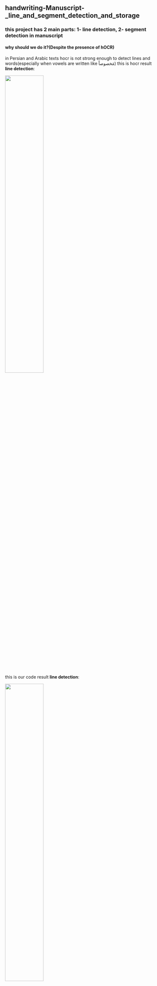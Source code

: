 ## handwriting-Manuscript-_line_and_segment_detection_and_storage
### this project has 2 main parts: 1- line detection, 2- segment detection in manuscript

#### why should we do it?(Despite the presence of hOCR)
in Persian and Arabic texts hocr is not strong enough to detect lines and words(especially when vowels are written like مَخصوصاً)
this is hocr result **line detection**:

<img src="https://github.com/ZeinabTaghavi/handwriting-Manuscript-_line_and_segment_detection_and_storage/blob/master/Comparison_codes/line_detection_hocr_or_x_y_projection/HW_hocr/1.jpg_rect_lines_with_hOCR.jpg?raw=true" width="50%" height="50%">

this is our code result **line detection**:

<img src="https://github.com/ZeinabTaghavi/handwriting-Manuscript-_line_and_segment_detection_and_storage/blob/master/line_detectoin/1.jpg_find_line_by_semi_histogram_5_bound.jpg?raw=true" width="50%" height="50%">

this is hocr result **segment detection**:

<img src="https://github.com/ZeinabTaghavi/handwriting-Manuscript-_line_and_segment_detection_and_storage/blob/master/Comparison_codes/segment_detectoin_hOCR_x_y_projection/rect_words_with_hOCR_EAST_on_denoised_img.jpg?raw=true" width="50%" height="50%">

this is our code result **segment detection**:

<img src="https://github.com/ZeinabTaghavi/handwriting-Manuscript-_line_and_segment_detection_and_storage/blob/master/segment_detectoin/x_y_projection_contours/1.jpg_1_contoured.jpg?raw=true" width="50%" height="50%">

#### describing code:

source image:

<img src="https://raw.githubusercontent.com/ZeinabTaghavi/handwriting-Manuscript-_line_and_segment_detection_and_storage/master/line_detectoin/1.jpg" width="50%" height="50%">

##### 1- line detection:

by using x projection and then y projection we can find lines, in image what does it mean?
read below:
  ```
  # 2 - find the high compression vertical area

    vertical_hist = [sum(gray_env[i,:]) for i in range(img.shape[0])]
    
  ```
  this is result of vertical_hist:

  <img src="https://github.com/ZeinabTaghavi/handwriting-Manuscript-_line_and_segment_detection_and_storage/blob/master/plots/plot1.png?raw=true" width="50%" height="50%">  
  
  ```
    vertical_temp = gray_corrected_rotation.copy()
    vertical_limit = gray_env.shape[1] * 255 * vertical_percent *.01
    for i in range(len(vertical_hist)):
        if vertical_hist[i] > vertical_limit:
            vertical_temp[i,:] = 255
        else:
            vertical_temp[i,:] = 0
            
  ```
  this is result of mapping high density parts to be main lines:
  
  <img src="https://github.com/ZeinabTaghavi/handwriting-Manuscript-_line_and_segment_detection_and_storage/blob/master/plots/plot2.png?raw=true" width="50%" height="50%">
  
it would give us a multimodal histogram, gets us **height** of lines.

then in each line, with same way we can find correct location of lines.
  ```
  for y1,y2 in vertical_lines_positions:
        temp_img_env = gray_corrected_rotation_env[y1:y2,:]
        horizontal_limit = (y2-y1) * 255 * horizontal_percent * .01
        for j in range(temp_img_env.shape[1]):
            if sum(temp_img_env[:,j]) > horizontal_limit:
                line_location_image[y1:y2, j] = 0

  ```
  
then draw rectangle to bound them, and this is result:

<img src="https://github.com/ZeinabTaghavi/handwriting-Manuscript-_line_and_segment_detection_and_storage/blob/master/line_detectoin/1.jpg_find_line_by_semi_histogram_5_bound.jpg?raw=true" width="50%" height="50%">

adn one of the stored lines:

<img src="https://github.com/ZeinabTaghavi/handwriting-Manuscript-_line_and_segment_detection_and_storage/blob/master/segment_detectoin/x_y_projection_contours/1.jpg?raw=true" width="50%" height="50%">

and then, we will store them in folder.


##### 2- segment detection

at first, detect contours, in this time, may detect many noises,
so whot to removethem?
this is the histogram based on contours contourAre(lowest part is min contourAre and highest is biggest contourAre, in 10 bins):

<img src="https://github.com/ZeinabTaghavi/handwriting-Manuscript-_line_and_segment_detection_and_storage/blob/master/plots/plot3.png?raw=true" height="50%" width="50%">

the first bin has highest count of contoursArea, they are noises or dots, and must be ignored,
then to cover all parts of segments(dots(like ب چ ج), vowels(like سَلام or بعضاً), and some seprate parts of one segments(like ک or گ )) detect first and last of width(w1, w1) then cover all heigh of line (h1 = 0 , h1 = height of line)
then result is this image

<img src="https://github.com/ZeinabTaghavi/handwriting-Manuscript-_line_and_segment_detection_and_storage/blob/master/segment_detectoin/x_y_projection_contours/1.jpg_1_contoured.jpg?raw=true" height="50%" width="50%">

and store them in a seprate file, 
some of example segments are:

<img src="https://github.com/ZeinabTaghavi/handwriting-Manuscript-_line_and_segment_detection_and_storage/blob/master/segment_detectoin/x_y_projection_contours/Segment_images_for_1.jpg/11_segment_y1_-14_y2_126_x1_639_x2_687_.jpg?raw=true">

<img src="https://github.com/ZeinabTaghavi/handwriting-Manuscript-_line_and_segment_detection_and_storage/blob/master/segment_detectoin/x_y_projection_contours/Segment_images_for_1.jpg/14_segment_y1_-16_y2_125_x1_690_x2_729_.jpg?raw=true">

<img src="https://github.com/ZeinabTaghavi/handwriting-Manuscript-_line_and_segment_detection_and_storage/blob/master/segment_detectoin/x_y_projection_contours/Segment_images_for_1.jpg/15_segment_y1_-13_y2_118_x1_311_x2_361_.jpg?raw=true">

<img src="https://github.com/ZeinabTaghavi/handwriting-Manuscript-_line_and_segment_detection_and_storage/blob/master/segment_detectoin/x_y_projection_contours/Segment_images_for_1.jpg/17_segment_y1_-27_y2_143_x1_595_x2_634_.jpg?raw=true">

<img src="https://github.com/ZeinabTaghavi/handwriting-Manuscript-_line_and_segment_detection_and_storage/blob/master/segment_detectoin/x_y_projection_contours/Segment_images_for_1.jpg/1_segment_y1_36_y2_117_x1_787_x2_817_.jpg?raw=true">

